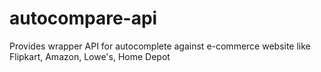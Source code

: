 # autocompare-api
Provides wrapper API for autocomplete against e-commerce website like Flipkart, Amazon, Lowe's, Home Depot
